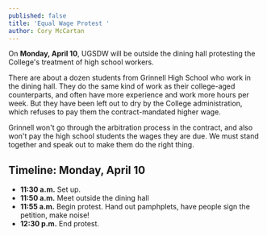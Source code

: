 ```yaml
---
published: false
title: 'Equal Wage Protest '
author: Cory McCartan
---
```

On **Monday, April 10**, UGSDW will be outside the dining hall protesting the College's treatment of high school workers.  

There are about a dozen students from Grinnell High School who work in the dining hall. They do the same kind of work as their college-aged counterparts, and often have more experience and work more hours per week. But they have been left out to dry by the College administration, which refuses to pay them the contract-mandated higher wage.

Grinnell won't go through the arbitration process in the contract, and also won't pay the high school students the wages they are due.  We must stand together and speak out to make them do the right thing.

## Timeline: Monday, April 10

- **11:30 a.m.** Set up.
- **11:50 a.m.** Meet outside the dining hall
- **11:55 a.m.** Begin protest. Hand out pamphplets, have people sign the petition, make noise!
- **12:30 p.m.** End protest. 